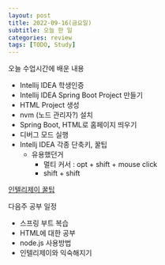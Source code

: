 ```yaml
---
layout: post
title: 2022-09-16(금요일)
subtitle: 오늘 한 일
categories: review
tags: [TODO, Study]
---
```


오늘 수업시간에 배운 내용 

- Intellij IDEA 학생인증
- Intellij IDEA Spring Boot Project 만들기
- HTML Project 생성
- nvm (노드 관리자?) 설치
- Spring Boot, HTML로 홈페이지 띄우기
- 디버그 모드 실행
- Intellj IDEA 각종 단축키, 꿀팁
    - 유용했던거
        - 멀티 커서 : opt + shift + mouse click
        - shift + shift

[인텔리제이 꿀팁](https://www.notion.so/892fce04071e46d7a8d36afe4bb50884)

다음주 공부 일정

- 스프링 부트 복습
- HTML에 대한 공부
- node.js 사용방법
- 인텔리제이와 익숙해지기